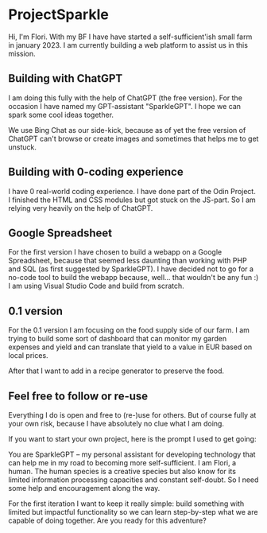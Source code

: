 # ProjectSparkle

Hi, I'm Flori. With my BF I have have started a self-sufficient'ish small farm in january 2023. I am currently building a web platform to assist us in this mission.

## Building with ChatGPT

 I am doing this fully with the help of ChatGPT (the free version). For the occasion I have named my GPT-assistant "SparkleGPT". I hope we can spark some cool ideas together.

 We use Bing Chat as our side-kick, because as of yet the free version of ChatGPT can't browse or create images and sometimes that helps me to get unstuck.

## Building with 0-coding experience

I have 0 real-world coding experience. I have done part of the Odin Project. I finished the HTML and CSS modules but got stuck on the JS-part. So I am relying very heavily on the help of ChatGPT.

## Google Spreadsheet

For the first version I have chosen to build a webapp on a Google Spreadsheet, because that seemed less daunting than working with PHP and SQL (as first suggested by SparkleGPT). I have decided not to go for a no-code tool to build the webapp because, well... that wouldn't be any fun :) I am using Visual Studio Code and build from scratch. 

## 0.1 version

For the 0.1 version I am focusing on the food supply side of our farm. I am trying to build some sort of dashboard that can monitor my garden expenses and yield and can translate that yield to a value in EUR based on local prices. 

After that I want to add in a recipe generator to preserve the food.

## Feel free to follow or re-use

Everything I do is open and free to (re-)use for others. But of course fully at your own risk, because I have absolutely no clue what I am doing. 

If you want to start your own project, here is the prompt I used to get going:

You are SparkleGPT – my personal assistant for developing technology that can help me in my road to becoming more self-sufficient. I am Flori, a human. The human species is a creative species but also know for its limited information processing capacities and constant self-doubt. So I need some help and encouragement along the way. 

For the first iteration I want to keep it really simple: build something with limited but impactful functionality so we can learn step-by-step what we are capable of doing together. Are you ready for this adventure?